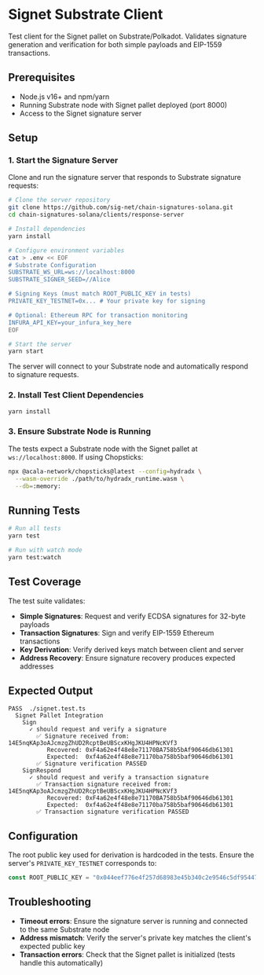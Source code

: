 # Signet Substrate Client

Test client for the Signet pallet on Substrate/Polkadot. Validates signature generation and verification for both simple payloads and EIP-1559 transactions.

## Prerequisites

- Node.js v16+ and npm/yarn
- Running Substrate node with Signet pallet deployed (port 8000)
- Access to the Signet signature server

## Setup

### 1. Start the Signature Server

Clone and run the signature server that responds to Substrate signature requests:

```bash
# Clone the server repository
git clone https://github.com/sig-net/chain-signatures-solana.git
cd chain-signatures-solana/clients/response-server

# Install dependencies
yarn install

# Configure environment variables
cat > .env << EOF
# Substrate Configuration
SUBSTRATE_WS_URL=ws://localhost:8000
SUBSTRATE_SIGNER_SEED=//Alice

# Signing Keys (must match ROOT_PUBLIC_KEY in tests)
PRIVATE_KEY_TESTNET=0x... # Your private key for signing

# Optional: Ethereum RPC for transaction monitoring
INFURA_API_KEY=your_infura_key_here
EOF

# Start the server
yarn start
```

The server will connect to your Substrate node and automatically respond to signature requests.

### 2. Install Test Client Dependencies

```bash
yarn install
```

### 3. Ensure Substrate Node is Running

The tests expect a Substrate node with the Signet pallet at `ws://localhost:8000`. If using Chopsticks:

```bash
npx @acala-network/chopsticks@latest --config=hydradx \
  --wasm-override ./path/to/hydradx_runtime.wasm \
  --db=:memory:
```

## Running Tests

```bash
# Run all tests
yarn test

# Run with watch mode
yarn test:watch
```

## Test Coverage

The test suite validates:
- **Simple Signatures**: Request and verify ECDSA signatures for 32-byte payloads
- **Transaction Signatures**: Sign and verify EIP-1559 Ethereum transactions
- **Key Derivation**: Verify derived keys match between client and server
- **Address Recovery**: Ensure signature recovery produces expected addresses

## Expected Output

```
PASS  ./signet.test.ts
  Signet Pallet Integration
    Sign
      ✓ should request and verify a signature
        ✅ Signature received from: 14E5nqKAp3oAJcmzgZhUD2RcptBeUBScxKHgJKU4HPNcKVf3
           Recovered: 0xF4a62e4f48e8e71170BA758b5bAf90646db61301
           Expected:  0xf4a62e4f48e8e71170ba758b5baf90646db61301
        ✅ Signature verification PASSED
    SignRespond
      ✓ should request and verify a transaction signature
        ✅ Transaction signature received from: 14E5nqKAp3oAJcmzgZhUD2RcptBeUBScxKHgJKU4HPNcKVf3
           Recovered: 0xF4a62e4f48e8e71170BA758b5bAf90646db61301
           Expected:  0xf4a62e4f48e8e71170ba758b5baf90646db61301
        ✅ Transaction signature verification PASSED
```

## Configuration

The root public key used for derivation is hardcoded in the tests. Ensure the server's `PRIVATE_KEY_TESTNET` corresponds to:

```typescript
const ROOT_PUBLIC_KEY = "0x044eef776e4f257d68983e45b340c2e9546c5df95447900b6aadfec68fb46fdee257e26b8ba383ddba9914b33c60e869265f859566fff4baef283c54d821ca3b64";
```

## Troubleshooting

- **Timeout errors**: Ensure the signature server is running and connected to the same Substrate node
- **Address mismatch**: Verify the server's private key matches the client's expected public key
- **Transaction errors**: Check that the Signet pallet is initialized (tests handle this automatically)